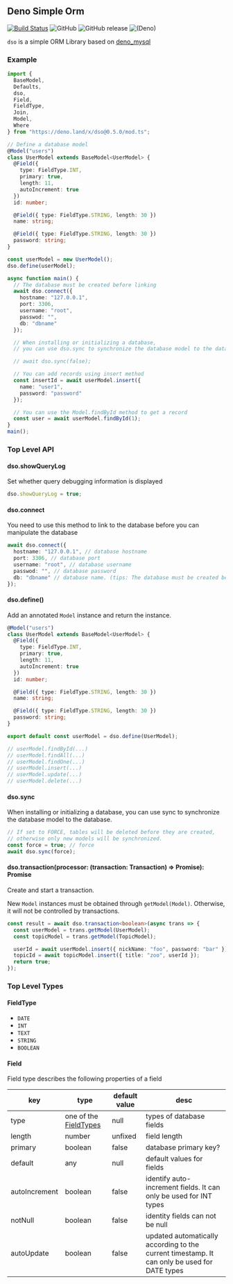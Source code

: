 ## Deno Simple Orm

[![Build Status](https://www.travis-ci.org/manyuanrong/dso.svg?branch=master)](https://www.travis-ci.org/manyuanrong/dso)
![GitHub](https://img.shields.io/github/license/manyuanrong/dso.svg)
![GitHub release](https://img.shields.io/github/release/manyuanrong/dso.svg)
![(Deno)](https://img.shields.io/badge/deno-0.24.0-green.svg)

`dso` is a simple ORM Library based on [deno_mysql](https://github.com/manyuanrong/deno_mysql)

### Example

```ts
import {
  BaseModel,
  Defaults,
  dso,
  Field,
  FieldType,
  Join,
  Model,
  Where
} from "https://deno.land/x/dso@0.5.0/mod.ts";

// Define a database model
@Model("users")
class UserModel extends BaseModel<UserModel> {
  @Field({
    type: FieldType.INT,
    primary: true,
    length: 11,
    autoIncrement: true
  })
  id: number;

  @Field({ type: FieldType.STRING, length: 30 })
  name: string;

  @Field({ type: FieldType.STRING, length: 30 })
  password: string;
}

const userModel = new UserModel();
dso.define(userModel);

async function main() {
  // The database must be created before linking
  await dso.connect({
    hostname: "127.0.0.1",
    port: 3306,
    username: "root",
    passwod: "",
    db: "dbname"
  });

  // When installing or initializing a database,
  // you can use dso.sync to synchronize the database model to the database.

  // await dso.sync(false);

  // You can add records using insert method
  const insertId = await userModel.insert({
    name: "user1",
    password: "password"
  });

  // You can use the Model.findById method to get a record
  const user = await userModel.findById(1);
}
main();
```

### Top Level API

#### dso.showQueryLog

Set whether query debugging information is displayed

```ts
dso.showQueryLog = true;
```

#### dso.connect

You need to use this method to link to the database before you can manipulate the database

```ts
await dso.connect({
  hostname: "127.0.0.1", // database hostname
  port: 3306, // database port
  username: "root", // database username
  passwod: "", // database password
  db: "dbname" // database name. (tips: The database must be created before linking)
});
```

#### dso.define()

Add an annotated `Model` instance and return the instance.

```ts
@Model("users")
class UserModel extends BaseModel<UserModel> {
  @Field({
    type: FieldType.INT,
    primary: true,
    length: 11,
    autoIncrement: true
  })
  id: number;

  @Field({ type: FieldType.STRING, length: 30 })
  name: string;

  @Field({ type: FieldType.STRING, length: 30 })
  password: string;
}

export default const userModel = dso.define(UserModel);

// userModel.findById(...)
// userModel.findAll(...)
// userModel.findOne(...)
// userModel.insert(...)
// userModel.update(...)
// userModel.delete(...)
```

#### dso.sync

When installing or initializing a database, you can use sync to synchronize the database model to the database.

```ts
// If set to FORCE, tables will be deleted before they are created,
// otherwise only new models will be synchronized.
const force = true; // force
await dso.sync(force);
```

#### dso.transaction<T>(processor: (transaction: Transaction) => Promise<T>): Promise<T>

Create and start a transaction.

New `Model` instances must be obtained through `getModel(Model)`. Otherwise, it will not be controlled by transactions.

```ts
const result = await dso.transaction<boolean>(async trans => {
  const userModel = trans.getModel(UserModel);
  const topicModel = trans.getModel(TopicModel);

  userId = await userModel.insert({ nickName: "foo", password: "bar" });
  topicId = await topicModel.insert({ title: "zoo", userId });
  return true;
});
```

### Top Level Types

#### FieldType

- `DATE`
- `INT`
- `TEXT`
- `STRING`
- `BOOLEAN`

#### Field

Field type describes the following properties of a field

| key           | type                                 | default value | desc                                                                                         |
| ------------- | ------------------------------------ | ------------- | -------------------------------------------------------------------------------------------- |
| type          | one of the [FieldTypes](#fieldtypes) | null          | types of database fields                                                                     |
| length        | number                               | unfixed       | field length                                                                                 |
| primary       | boolean                              | false         | database primary key?                                                                        |
| default       | any                                  | null          | default values for fields                                                                    |
| autoIncrement | boolean                              | false         | identify auto-increment fields. It can only be used for INT types                            |
| notNull       | boolean                              | false         | identity fields can not be null                                                              |
| autoUpdate    | boolean                              | false         | updated automatically according to the current timestamp. It can only be used for DATE types |
